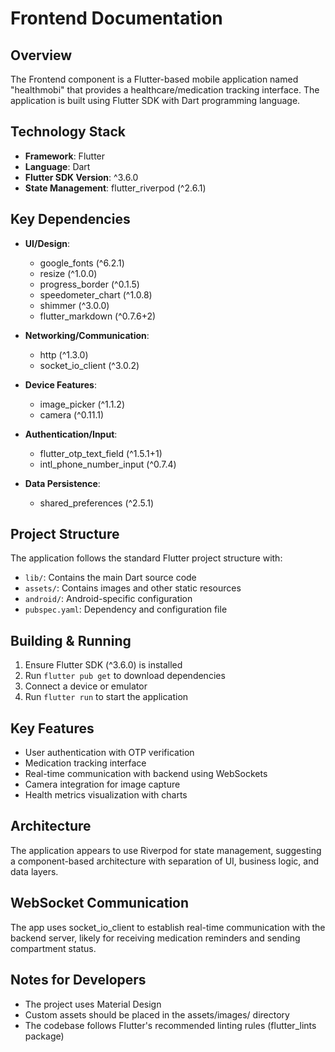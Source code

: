 # Frontend Documentation

## Overview
The Frontend component is a Flutter-based mobile application named "healthmobi" that provides a healthcare/medication tracking interface. The application is built using Flutter SDK with Dart programming language.

## Technology Stack
- **Framework**: Flutter
- **Language**: Dart
- **Flutter SDK Version**: ^3.6.0
- **State Management**: flutter_riverpod (^2.6.1)

## Key Dependencies
- **UI/Design**:
  - google_fonts (^6.2.1)
  - resize (^1.0.0)
  - progress_border (^0.1.5)
  - speedometer_chart (^1.0.8)
  - shimmer (^3.0.0)
  - flutter_markdown (^0.7.6+2)

- **Networking/Communication**:
  - http (^1.3.0)
  - socket_io_client (^3.0.2)

- **Device Features**:
  - image_picker (^1.1.2)
  - camera (^0.11.1)

- **Authentication/Input**:
  - flutter_otp_text_field (^1.5.1+1)
  - intl_phone_number_input (^0.7.4)

- **Data Persistence**:
  - shared_preferences (^2.5.1)

## Project Structure
The application follows the standard Flutter project structure with:
- `lib/`: Contains the main Dart source code
- `assets/`: Contains images and other static resources
- `android/`: Android-specific configuration
- `pubspec.yaml`: Dependency and configuration file

## Building & Running
1. Ensure Flutter SDK (^3.6.0) is installed
2. Run `flutter pub get` to download dependencies
3. Connect a device or emulator
4. Run `flutter run` to start the application

## Key Features
- User authentication with OTP verification
- Medication tracking interface
- Real-time communication with backend using WebSockets
- Camera integration for image capture
- Health metrics visualization with charts

## Architecture
The application appears to use Riverpod for state management, suggesting a component-based architecture with separation of UI, business logic, and data layers.

## WebSocket Communication
The app uses socket_io_client to establish real-time communication with the backend server, likely for receiving medication reminders and sending compartment status.

## Notes for Developers
- The project uses Material Design
- Custom assets should be placed in the assets/images/ directory
- The codebase follows Flutter's recommended linting rules (flutter_lints package) 
